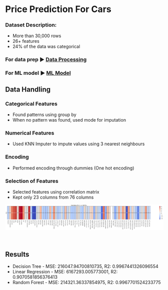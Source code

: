 # Price Prediction For Cars

### Dataset Description:
- More than 30,000 rows
- 26+ features
- 24% of the data was categorical

### For data prep ▶️ [Data Processing](data_processing.ipynb)
### For ML model ▶️ [ML Model](model.ipynb)


## Data Handling 

### Categorical Features 
- Found patterns using group by
- When no pattern was found, used mode for imputation


### Numerical Features
- Used KNN Imputer to impute values using 3 nearest neighbours

### Encoding 
- Performed encoding through dummies (One hot encoding)

### Selection of Features
- Selected features using correlation matrix
- Kept only 23 columns from 76 columns

![alt text](image.png)

<br/>

## Results
- Decision Tree - MSE: 216047.94700810735, R2: 0.9967441326096554 
- Linear Regression - MSE: 6167293.005773001, R2: 0.9070581856376413
- Random Forest - MSE: 214321.36337854975, R2: 0.9967701524233775